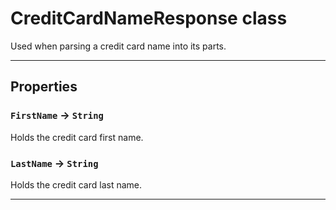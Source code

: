 # CreditCardNameResponse class

Used when parsing a credit card name into its parts.

---
## Properties

### `FirstName` → `String`

Holds the credit card first name.

### `LastName` → `String`

Holds the credit card last name.

---
